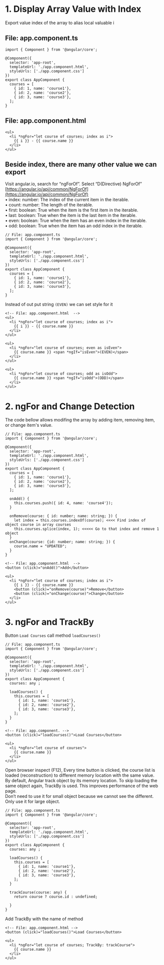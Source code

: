 # 1. Display Array Value with Index
Export value index of the array to alias local valuable i 
## File: app.component.ts
```
import { Component } from '@angular/core';

@Component({
  selector: 'app-root',
  templateUrl: './app.component.html',
  styleUrls: ['./app.component.css']
})
export class AppComponent {
  courses = [
    { id: 1, name: 'course1'},
    { id: 2, name: 'course2'},
    { id: 3, name: 'course3'},
  ];
}
```
## File: app.component.html 
```
<ul>
  <li *ngFor="let course of courses; index as i">
    {{ i }} - {{ course.name }}
  </li>
</ul>
```
## Beside index, there are many other value we can export
Visit angular.io, search for “ngForOf”. Select “D(Directive) NgForOf”<br>
[https://angular.io/api/common/NgForOf](https://angular.io/api/common/NgForOf)<br>
•	index: number: The index of the current item in the iterable.<br>
•	count: number: The length of the iterable.<br>
•	first: boolean: True when the item is the first item in the iterable.<br>
•	last: boolean: True when the item is the last item in the iterable.<br>
•	even: boolean: True when the item has an even index in the iterable.<br>
•	odd: boolean: True when the item has an odd index in the iterable.<br>
```
// File: app.component.ts
import { Component } from '@angular/core';

@Component({
  selector: 'app-root',
  templateUrl: './app.component.html',
  styleUrls: ['./app.component.css']
})
export class AppComponent {
  courses = [
    { id: 1, name: 'course1'},
    { id: 2, name: 'course2'},
    { id: 3, name: 'course3'},
  ];
}
```
Instead of out put string ```(EVEN)``` we can set style for it
```
<!-- File: app.component.html  -->
<ul>
  <li *ngFor="let course of courses; index as i">
    {{ i }} - {{ course.name }}
  </li>
</ul>

<ul>
  <li *ngFor="let course of courses; even as isEven">
    {{ course.name }} <span *ngIf="isEven">(EVEN)</span>
  </li>
</ul>

<ul>
  <li *ngFor="let course of courses; odd as isOdd">
    {{ course.name }} <span *ngIf="isOdd">(ODD)</span>
  </li>
</ul>
```

<!--  ==========================================================================================  -->
<!--  ==========================================================================================  -->
<!--  ==========================================================================================  -->

# 2. ngFor and Change Detection
The code bellow allows modifing the array by adding item, removing item, or change item's value.

```
// File: app.component.ts
import { Component } from '@angular/core';

@Component({
  selector: 'app-root',
  templateUrl: './app.component.html',
  styleUrls: ['./app.component.css']
})
export class AppComponent {
  courses = [
    { id: 1, name: 'course1'},
    { id: 2, name: 'course2'},
    { id: 3, name: 'course3'},
  ];

  onAdd() {
    this.courses.push({ id: 4, name: 'course4'});
  }

  onRemove(course: { id: number; name: string; }) {
    let index = this.courses.indexOf(course); <<<< Find index of object course in array courses
    this.courses.splice(index, 1); <<<<< Go to that index and remove 1 object
  }
  onChange(course: {id: number; name: string; }) {
    course.name = "UPDATED";
  }
}
```


```
<!-- File: app.component.html  -->
<button (click)="onAdd()">Add</button>

<ul>
  <li *ngFor="let course of courses; index as i">
    {{ i }} - {{ course.name }}
    <button (click)="onRemove(course)">Remove</button>
    <button (click)="onChange(course)">Change</button>
  </li>
</ul>
```

<!--  ==========================================================================================  -->
<!--  ==========================================================================================  -->
<!--  ==========================================================================================  -->

# 3. ngFor and TrackBy
Button ```Load Courses``` call method ```loadCourses()```
```
// File: app.component.ts
import { Component } from '@angular/core';

@Component({
  selector: 'app-root',
  templateUrl: './app.component.html',
  styleUrls: ['./app.component.css']
})
export class AppComponent {
  courses: any ;

  loadCourses() {
    this.courses = [
      { id: 1, name: 'course1'},
      { id: 2, name: 'course2'},
      { id: 3, name: 'course3'},
    ];
  }
}
```

```
<!-- File: app.component. -->
<button (click)="loadCourses()">Load Courses</button>

<ul>
  <li *ngFor="let course of courses">
    {{ course.name }}
  </li>
</ul>
```
Open browser inspect (F12), Every time button is clicked, the course list is loaded (reconstruction) to different memory location with the same value.<br>
By default, Angular track object by its memory location.
To skip loading the same object again, TrackBy is used. This improves performance of the web page.<br>
Don’t need to use it for small object because we cannot see the different.<br>
Only use it for large object.<br>

```
// File: app.component.ts
import { Component } from '@angular/core';

@Component({
  selector: 'app-root',
  templateUrl: './app.component.html',
  styleUrls: ['./app.component.css']
})
export class AppComponent {
  courses: any ;

  loadCourses() {
    this.courses = [
      { id: 1, name: 'course1'},
      { id: 2, name: 'course2'},
      { id: 3, name: 'course3'},
    ];
  }

  trackCourse(course: any) {
    return course ? course.id : undefined;

  }
}
```
Add TrackBy with the name of method
```
<!-- File: app.component.html -->
<button (click)="loadCourses()">Load Courses</button>

<ul>
  <li *ngFor="let course of courses; TrackBy: trackCourse">
    {{ course.name }}
  </li>
</ul>
```
